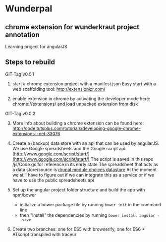 # Wunderpal

## chrome extension for wunderkraut project annotation

Learning project for angularJS

## Steps to rebuild

GIT-Tag v0.0.1

1. start a chrome extension project with a manifest.json
Easy start with a web scaffolding tool:
http://extensionizr.com/

2. enable extension in chrome by activating the developer mode here:
chrome://extensions/
and load unpacked extension from disk

GIT-Tag v0.0.2

3. More info about building a chrome extension can be found here:
http://code.tutsplus.com/tutorials/developing-google-chrome-extensions--net-33076

4. Create a (backup) data store with an api that can be used by angularJS. We use Google spreadsheets and the Google script api. [http://www.google.com/script/start/](http://www.google.com/script/start/)
The script is saved in this repo /js/Code.gs for reference in its early state
The spreadsheet that acts as a data store/source is
[drupal module choices datastore](https://docs.google.com/a/wunderkraut.com/spreadsheets/d/1ktfyqSrFXYwlYOV4qvesAfZjccfrex_ZIxEqY67HRd0/edit?usp=sharing)
At the moment we still have to figure out if we can integrate this as a service or if we have to use the public spreadsheets api

5. Set up the angular project folder structure and build the app with npm/bower
	* initialize a bower package file by running `bower init` in the command line
	* then "install" the dependencies by running `bower install angular --save`
6. Create two branches: one for ES5 with browserify, one for ES6 + ATscript transpiled with traceur
